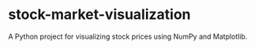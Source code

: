 # stock-market-visualization
A Python project for visualizing stock prices using NumPy and Matplotlib.
